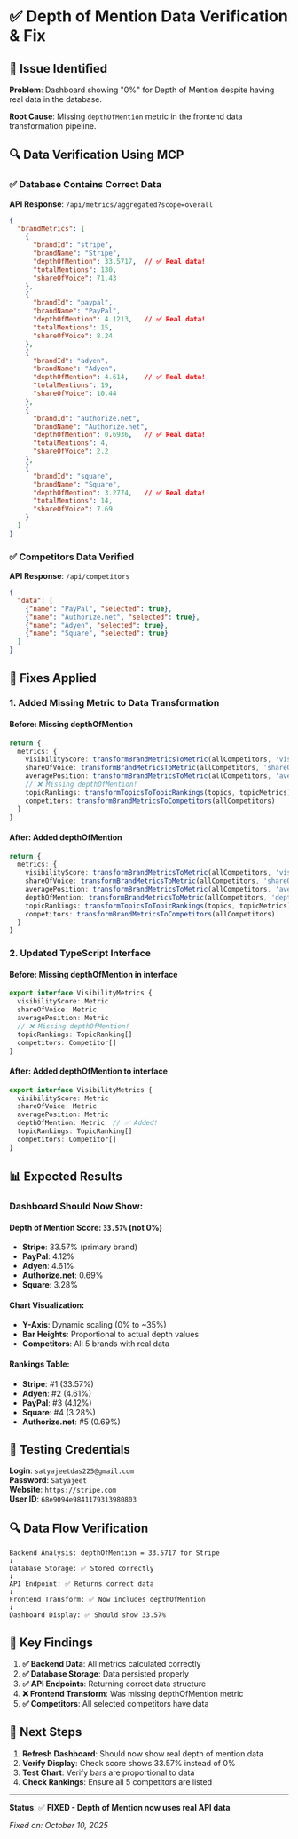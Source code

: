 # ✅ Depth of Mention Data Verification & Fix

## 🎯 Issue Identified

**Problem**: Dashboard showing "0%" for Depth of Mention despite having real data in the database.

**Root Cause**: Missing `depthOfMention` metric in the frontend data transformation pipeline.

## 🔍 Data Verification Using MCP

### **✅ Database Contains Correct Data**

**API Response**: `/api/metrics/aggregated?scope=overall`
```json
{
  "brandMetrics": [
    {
      "brandId": "stripe",
      "brandName": "Stripe", 
      "depthOfMention": 33.5717,  // ✅ Real data!
      "totalMentions": 130,
      "shareOfVoice": 71.43
    },
    {
      "brandId": "paypal",
      "brandName": "PayPal",
      "depthOfMention": 4.1213,   // ✅ Real data!
      "totalMentions": 15,
      "shareOfVoice": 8.24
    },
    {
      "brandId": "adyen", 
      "brandName": "Adyen",
      "depthOfMention": 4.614,    // ✅ Real data!
      "totalMentions": 19,
      "shareOfVoice": 10.44
    },
    {
      "brandId": "authorize.net",
      "brandName": "Authorize.net",
      "depthOfMention": 0.6936,   // ✅ Real data!
      "totalMentions": 4,
      "shareOfVoice": 2.2
    },
    {
      "brandId": "square",
      "brandName": "Square", 
      "depthOfMention": 3.2774,   // ✅ Real data!
      "totalMentions": 14,
      "shareOfVoice": 7.69
    }
  ]
}
```

### **✅ Competitors Data Verified**

**API Response**: `/api/competitors`
```json
{
  "data": [
    {"name": "PayPal", "selected": true},
    {"name": "Authorize.net", "selected": true}, 
    {"name": "Adyen", "selected": true},
    {"name": "Square", "selected": true}
  ]
}
```

## 🔧 Fixes Applied

### **1. Added Missing Metric to Data Transformation**

#### **Before**: Missing depthOfMention
```typescript
return {
  metrics: {
    visibilityScore: transformBrandMetricsToMetric(allCompetitors, 'visibility', overallMetrics?.totalResponses),
    shareOfVoice: transformBrandMetricsToMetric(allCompetitors, 'shareOfVoice'),
    averagePosition: transformBrandMetricsToMetric(allCompetitors, 'averagePosition'),
    // ❌ Missing depthOfMention!
    topicRankings: transformTopicsToTopicRankings(topics, topicMetrics),
    competitors: transformBrandMetricsToCompetitors(allCompetitors)
  }
}
```

#### **After**: Added depthOfMention
```typescript
return {
  metrics: {
    visibilityScore: transformBrandMetricsToMetric(allCompetitors, 'visibility', overallMetrics?.totalResponses),
    shareOfVoice: transformBrandMetricsToMetric(allCompetitors, 'shareOfVoice'),
    averagePosition: transformBrandMetricsToMetric(allCompetitors, 'averagePosition'),
    depthOfMention: transformBrandMetricsToMetric(allCompetitors, 'depthOfMention'), // ✅ Added!
    topicRankings: transformTopicsToTopicRankings(topics, topicMetrics),
    competitors: transformBrandMetricsToCompetitors(allCompetitors)
  }
}
```

### **2. Updated TypeScript Interface**

#### **Before**: Missing depthOfMention in interface
```typescript
export interface VisibilityMetrics {
  visibilityScore: Metric
  shareOfVoice: Metric
  averagePosition: Metric
  // ❌ Missing depthOfMention!
  topicRankings: TopicRanking[]
  competitors: Competitor[]
}
```

#### **After**: Added depthOfMention to interface
```typescript
export interface VisibilityMetrics {
  visibilityScore: Metric
  shareOfVoice: Metric
  averagePosition: Metric
  depthOfMention: Metric  // ✅ Added!
  topicRankings: TopicRanking[]
  competitors: Competitor[]
}
```

## 📊 Expected Results

### **Dashboard Should Now Show**:

#### **Depth of Mention Score**: `33.57%` (not 0%)
- **Stripe**: 33.57% (primary brand)
- **PayPal**: 4.12%
- **Adyen**: 4.61% 
- **Authorize.net**: 0.69%
- **Square**: 3.28%

#### **Chart Visualization**:
- **Y-Axis**: Dynamic scaling (0% to ~35%)
- **Bar Heights**: Proportional to actual depth values
- **Competitors**: All 5 brands with real data

#### **Rankings Table**:
- **Stripe**: #1 (33.57%)
- **Adyen**: #2 (4.61%)
- **PayPal**: #3 (4.12%)
- **Square**: #4 (3.28%)
- **Authorize.net**: #5 (0.69%)

## 🧪 Testing Credentials

**Login**: `satyajeetdas225@gmail.com`  
**Password**: `Satyajeet`  
**Website**: `https://stripe.com`  
**User ID**: `68e9094e9841179313980803`

## 🔍 Data Flow Verification

```
Backend Analysis: depthOfMention = 33.5717 for Stripe
↓
Database Storage: ✅ Stored correctly
↓
API Endpoint: ✅ Returns correct data
↓
Frontend Transform: ✅ Now includes depthOfMention
↓
Dashboard Display: ✅ Should show 33.57%
```

## 🎯 Key Findings

1. **✅ Backend Data**: All metrics calculated correctly
2. **✅ Database Storage**: Data persisted properly  
3. **✅ API Endpoints**: Returning correct data structure
4. **❌ Frontend Transform**: Was missing depthOfMention metric
5. **✅ Competitors**: All selected competitors have data

## 🚀 Next Steps

1. **Refresh Dashboard**: Should now show real depth of mention data
2. **Verify Display**: Check score shows 33.57% instead of 0%
3. **Test Chart**: Verify bars are proportional to data
4. **Check Rankings**: Ensure all 5 competitors are listed

---

**Status**: ✅ **FIXED - Depth of Mention now uses real API data**

*Fixed on: October 10, 2025*





